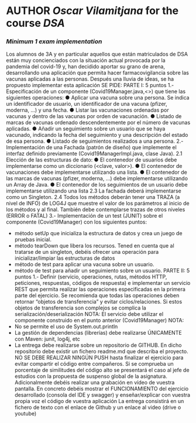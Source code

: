 # AUTHOR *Oscar Vilamitjana* for the course *DSA* 
### *Minimum 1 exam implementation*

Los alumnos de 3A y en particular aquellos que están matriculados de DSA están muy
concienciados con la situación actual provocada por la pandemia del covid-19 y, han decidido
aportar su grano de arena, desarrollando una aplicación que permita hacer farmacovigilancia
sobre las vacunas aplicadas a las personas.
Después una lluvia de ideas, se ha propuesto implementar esta aplicación
SE PIDE:
PARTE I: 5 puntos
1.- Especificación de un componente (Covid19Manager.java,<<interfaz>>) que tiene las
siguientes operaciones:
● Aplicar una vacuna sobre una persona. Se indica un identificador de usuario, un
identificador de una vacuna (pfizer, moderna, ...) y una fecha.
● Listar las vacunaciones ordenadas por vacunas y dentro de las vacunas por
orden de vacunación.
● Listado de marcas de vacunas ordenado descendentemente por el número de
vacunas aplicadas.
● Añadir un seguimiento sobre un usuario que se haya vacunado, indicando la
fecha del seguimiento y una descripción del estado de esa persona.
● Listado de seguimientos realizados a una persona.
2.- Implementación de una Fachada (patrón de diseño) que implemente el interfaz
definido previamente (Covid19ManagerImpl.java, clase Java).
2.1 Elección de las estructuras de dato:
● El contenedor de usuarios debe implementarse como un diccionario
(<clave, valor>).
● El contenedor de vacunaciones debe implementarse utilizando una lista.
● El contenedor de las marcas de vacunas (pfizer, moderna, ...) debe
implementarse utilizando un Array de Java.
● El contenedor de los seguimientos de un usuario debe implementarse
utilizando una lista
2.3 La fachada deberá implementarse como un Singleton.
2.4 Todos los métodos deberán tener una TRAZA (a nivel de INFO) de LOG4J
que muestre el valor de los parámetros al inicio de los métodos y al final.
También debe contemplarse trazas de otros niveles (ERROR o FATAL)
3.- Implementación de un test (JUNIT) sobre el componente (Covid19Manager) con los
siguientes puntos:
- método setUp que inicializa la estructura de datos y crea un juego de pruebas
  inicial.
- método tearDown que libera los recursos. Tened en cuenta que al tratarse de
  un singleton, debéis ofrecer una operación para inicializar/limpiar las estructuras de
  datos
- método de test para aplicar una vacuna sobre un usuario.
- método de test para añadir un seguimiento sobre un usuario.
  PARTE II: 5 puntos
  1.- Definir (servicio, operaciones, rutas, métodos HTTP, peticiones, respuestas, códigos
  de respuesta) e implementar un servicio REST que permita realizar las operaciones
  especificadas en la primera parte del ejercicio. Se recomienda que todas las
  operaciones deben retornar “objetos de transferencia” y evitar ciclos/relaciones. Si
  estos objetos de transferencia son complejos se complica la
  serialización/deserialización
  NOTA: El servicio debe utilizar el componente construido en el punto anterior
  (Covid19Manager)
  NOTA:
- No se permite el uso de System.out.println
- La gestión de dependencias (librerías) debe realizarse ÚNICAMENTE con Maven:
  junit, log4j, etc
- La entrega debe realizarse sobre un repositorio de GITHUB. En dicho repositorio debe
  existir un fichero readme.md que describa el proyecto. NO SE DEBE REALIZAR
  NINGÚN PUSH hasta finalizar el ejercicio para evitar compartir el código entre
  compañeros. Si se comprueba un porcentaje de similitudes del código
  alto se presentará el caso al jefe de estudios con la propuesta de
  suspenso global de la asignatura. Adicionalmente debéis realizar una
  grabación en vídeo de vuestra pantalla. En concreto debéis mostrar el
  FUNCIONAMIENTO del ejercicio desarrollado (consola del IDE y swagger) y
  enseñar/explicar con vuestra propia voz el código de vuestra aplicación
  La entrega consistirá en un fichero de texto con el enlace de Github y un enlace al
  video (drive o youtube)